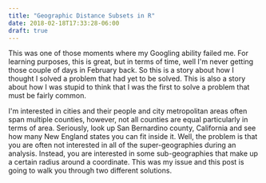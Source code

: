```yaml
---
title: "Geographic Distance Subsets in R"
date: 2018-02-18T17:33:28-06:00
draft: true
---
```


This was one of those moments where my Googling ability failed me. For learning purposes, this is great, but in terms of time, well I'm never getting those couple of days in February back. So this is a story about how I thought I solved a problem that had yet to be solved. This is also a story about how I was stupid to think that I was the first to solve a problem that must be fairly common. 

I'm interested in cities and their people and city metropolitan areas often span multiple counties, however, not all counties are equal particularly in terms of area. Seriously, look up San Bernardino county, California and see how many New England states you can fit inside it. Well, the problem is that you are often not interested in all of the super-geographies during an analysis. Instead, you are interested in some sub-geographies that make up a certain radius around a coordinate. This was my issue and this post is going to walk you through two different solutions.